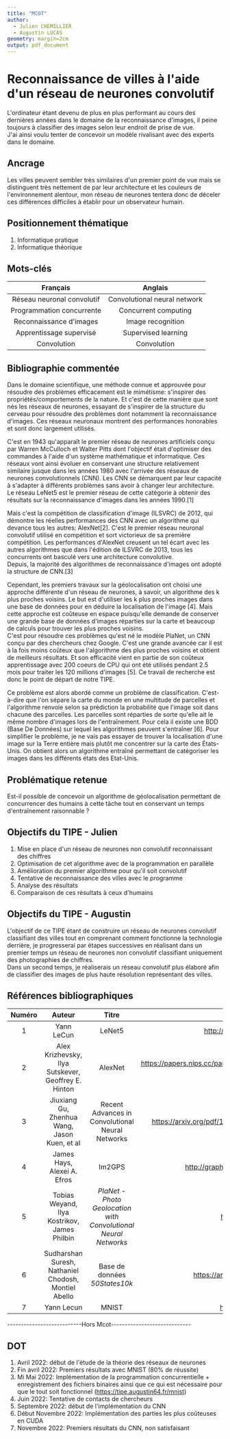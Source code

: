 ```yaml
---
title: "MCOT"
author:
  - Julien CHEMILLIER
  - Augustin LUCAS
geometry: margin=2cm
output: pdf_document
---
```


# Reconnaissance de villes à l'aide d'un réseau de neurones convolutif

L'ordinateur étant devenu de plus en plus performant au cours des dernières années dans le domaine de la reconnaissance d'images, il peine toujours à classifier des images selon leur endroit de prise de vue.  
J'ai ainsi voulu tenter de concevoir un modèle rivalisant avec des experts dans le domaine.

## Ancrage

Les villes peuvent sembler très similaires d'un premier point de vue mais se distinguent très nettement de par leur architecture et les couleurs de l'environnement alentour, mon réseau de neurones tentera donc de déceler ces différences difficiles à établir pour un observateur humain.

## Positionnement thématique

1. Informatique pratique
2. Informatique théorique

## Mots-clés
Français | Anglais
:---:|:---:
Réseau neuronal convolutif | Convolutional neural network
Programmation concurrente | Concurrent computing
Reconnaissance d'images | Image recognition
Apprentissage supervisé | Supervised learning
Convolution | Convolution

## Bibliographie commentée

Dans le domaine scientifique, une méthode connue et approuvée pour résoudre des problèmes efficacement est le mimétisme: s'inspirer des propriétés/comportements de la nature. Et c'est de cette manière que sont nés les réseaux de neurones, essayant de s'inspirer de la structure du cerveau pour résoudre des problèmes dont notamment la reconnaissance d'images. Ces réseaux neuronaux montrent des performances honorables et sont donc largement utilisés.  

C'est en 1943 qu'apparaît le premier réseau de neurones artificiels conçu par Warren McCulloch et Walter Pitts dont l'objectif était d'optimiser des commandes à l'aide d'un système mathématique et informatique. Ces réseaux vont ainsi évoluer en conservant une structure relativement similaire jusque dans les années 1980 avec l'arrivée des réseaux de neurones convolutionnels (CNN). Les CNN se démarquent par leur capacité à s'adapter à différents problèmes sans avoir à changer leur architecture. Le réseau LeNet5 est le premier réseau de cette catégorie à obtenir des résultats sur la reconnaissance d'images dans les années 1990.[1]  

Mais c'est la compétition de classification d'image (ILSVRC) de 2012, qui démontre les réelles performances des CNN avec un algorithme qui devance tous les autres: AlexNet[2]. C'est le premier réseau neuronal convolutif utilisé en compétition et sort victorieux de sa première compétition. Les performances d'AlexNet creusent un tel écart avec les autres algorithmes que dans l'édition de ILSVRC de 2013, tous les concurrents ont basculé vers une architecture convolutive.  
Depuis, la majorité des algorithmes de reconnaissance d'images ont adopté la structure de CNN.[3]  

Cependant, les premiers travaux sur la géolocalisation ont choisi une approche différente d'un réseau de neurones, à savoir, un algorithme des k plus proches voisins. Le but est d'utiliser les k plus proches images dans une base de données pour en déduire la localisation de l'image [4]. Mais cette approche est coûteuse en espace puisqu'elle demande de conserver une grande base de données d'images réparties sur la carte et beaucoup de calculs pour trouver les plus proches voisins.  
C'est pour résoudre ces problèmes qu'est né le modèle PlaNet, un CNN conçu par des chercheurs chez Google. C'est une grande avancée car il est à la fois moins coûteux que l'algorithme des plus proches voisins et obtient de meilleurs résultats. Et son efficacité vient en partie de son coûteux apprentissage avec 200 coeurs de CPU qui ont été utilisés pendant 2.5 mois pour traiter les 120 millions d'images [5]. Ce travail de recherche est donc le point de départ de notre TIPE.  

Ce problème est alors abordé comme un problème de classification. C'est-à-dire que l'on sépare la carte du monde en une multitude de parcelles et l'algorithme renvoie selon sa prédiction la probabilité que l'image soit dans chacune des parcelles. Les parcelles sont réparties de sorte qu'elle ait le même nombre d'images lors de l'entraînement. Pour cela il existe une BDD (Base De Données) sur lequel les algorithmes peuvent s'entraîner [6]. Pour simplifier le problème, je ne vais pas essayer de trouver la localisation d'une image sur la Terre entière mais plutôt me concentrer sur la carte des États-Unis. On obtient alors un algorithme entraîné permettant de catégoriser les images dans les différents états des Etat-Unis.

## Problématique retenue 
Est-il possible de concevoir un algorithme de géolocalisation permettant de concurrencer des humains à cette tâche tout en conservant un temps d'entraînement raisonnable ?

## Objectifs du TIPE - Julien
1. Mise en place d'un réseau de neurones non convolutif reconnaissant des chiffres
2. Optimisation de cet algorithme avec de la programmation en parallèle
3. Amélioration du premier algorithme pour qu'il soit convolutif
4. Tentative de reconnaissance des villes avec le programme
5. Analyse des résultats
6. Comparaison de ces résultats à ceux d'humains

## Objectifs du TIPE - Augustin
L'objectif de ce TIPE étant de construire un réseau de neurones convolutif classifiant des villes tout en comprenant comment fonctionne la technologie derrière, je progresserai par étapes successives en réalisant dans un premier temps un réseau de neurones non convolutif classifiant uniquement des photographies de chiffres.  
Dans un second temps, je réaliserais un réseau convolutif plus élaboré afin de classifier des images de plus haute résolution représentant des villes.

## Références bibliographiques
Numéro | Auteur | Titre | Informations
:---:|:---:|:---:|:---:
1 | Yann LeCun | LeNet5 | http://yann.lecun.com/exdb/lenet/index.html
2 | Alex Krizhevsky, Ilya Sutskever, Geoffrey E. Hinton| AlexNet | https://papers.nips.cc/paper/2012/file/c399862d3b9d6b76c8436e924a68c45b-Paper.pdf
3 | Jiuxiang Gu, Zhenhua Wang, Jason Kuen, et al| Recent Advances in Convolutional Neural Networks | https://arxiv.org/pdf/1512.07108.pdf%C3%A3%E2%82%AC%E2%80%9A
4 | James Hays, Alexei A. Efros | Im2GPS | http://graphics.cs.cmu.edu/projects/im2gps/im2gps.pdf
5 | Tobias Weyand, Ilya Kostrikov, James Philbin | _PlaNet - Photo Geolocation with Convolutional Neural Networks_ | https://arxiv.org/abs/1602.05314
6 | Sudharshan Suresh, Nathaniel Chodosh, Montiel Abello | Base de données _50States10k_ |  https://arxiv.org/pdf/1810.03077.pdf#Hfootnote.2
7 |Yann Lecun | MNIST | http://yann.lecun.com/exdb/mnist/


---------------------------Hors Mcot-----------------------------


## DOT
1. Avril 2022: début de l'étude de la théorie des réseaux de neurones
2. Fin avril 2022: Premiers résultats avec MNIST (80% de réussite)
3. Mi Mai 2022: Implémentation de la programmation concurrentielle + enregistrement des fichiers binaires ainsi que ce qui est nécessaire pour que le tout soit fonctionnel (https://tipe.augustin64.fr/mnist)
4. Juin 2022: Tentative de contacts de chercheurs
4. Septembre 2022: début de l'implémentation du CNN
5. Début Novembre 2022: Implémentation des parties les plus coûteuses en CUDA
6. Novembre 2022: Premiers résultats du CNN, non satisfaisant
